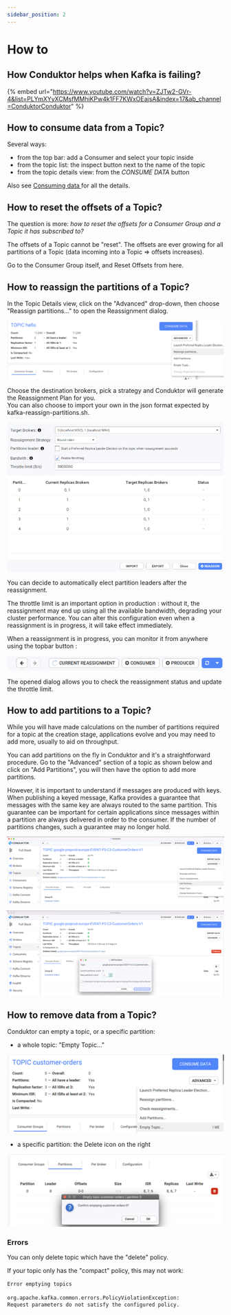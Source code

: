 ```yaml
---
sidebar_position: 2
---
```


# How to

## How Conduktor helps when Kafka is failing?

{% embed url="https://www.youtube.com/watch?v=ZJTw2-GVr-4&list=PLYmXYyXCMsfMMhiKPw4k1FF7KWxOEajsA&index=17&ab_channel=ConduktorConduktor" %}

## How to consume data from a Topic?

Several ways:

- from the top bar: add a Consumer and select your topic inside
- from the topic list: the inspect button next to the name of the topic
- from the topic details view: from the _CONSUME DATA_ button

Also see [Consuming data ](../consuming-data/)for all the details.

## How to reset the offsets of a Topic?

The question is more: _how to reset the offsets for a Consumer Group and a Topic it has subscribed to?_

The offsets of a Topic cannot be "reset". The offsets are ever growing for all partitions of a Topic (data incoming into a Topic => offsets increases).&#x20;

Go to the Consumer Group itself, and Reset Offsets from here.

## How to reassign the partitions of a Topic?

In the Topic Details view, click on the "Advanced" drop-down, then choose "Reassign partitions..." to open the Reassignment dialog.

![](../.gitbook/assets/topic-reassign-dropdown.png)

Choose the destination brokers, pick a strategy and Conduktor will generate the Reassignment Plan for you.\
You can also choose to import your own in the json format expected by kafka-reassign-partitions.sh.

![Partition Reassignment dialog](../.gitbook/assets/reassignment-not-started.png)

You can decide to automatically elect partition leaders after the reassignment.

The throttle limit is an important option in production : without it, the reassignment may end up using all the available bandwidth, degrading your cluster performance. You can alter this configuration even when a reassignment is in progress, it will take effect immediately.

When a reassignment is in progress, you can monitor it from anywhere using the topbar button :&#x20;

![](../.gitbook/assets/current-reassignment-topbar.png)

The opened dialog allows you to check the reassignment status and update the throttle limit.

## How to add partitions to a Topic?

While you will have made calculations on the number of partitions required for a topic at the creation stage, applications evolve and you may need to add more, usually to aid on throughput.

&#x20;You can add partitions on the fly in Conduktor and it's a straightforward procedure. Go to the "Advanced" section of a topic as shown below and click on "Add Partitions", you will then have the option to add more partitions.

However, it is important to understand if messages are produced with keys. When publishing a keyed message, Kafka provides a guarantee that messages with the same key are always routed to the same partition. This guarantee can be important for certain applications since messages within a partition are always delivered in order to the consumer. If the number of partitions changes, such a guarantee may no longer hold.&#x20;

![Adding partitions to a topic](<../.gitbook/assets/image (54).png>)

![Adding partitions to a topic](<../.gitbook/assets/image (53).png>)

## How to remove data from a Topic?

Conduktor can empty a topic, or a specific partition:

- a whole topic: "Empty Topic..."

![Empty a topic](../.gitbook/assets/screenshot-2021-02-23-at-18.30.22.png)

- a specific partition: the Delete icon on the right

![](../.gitbook/assets/screenshot-2021-02-23-at-18.31.05.png)

### Errors

You can only delete topic which have the "delete" policy.

If your topic only has the "compact" policy, this may not work:&#x20;

```
Error emptying topics

org.apache.kafka.common.errors.PolicyViolationException:
Request parameters do not satisfy the configured policy.
```
